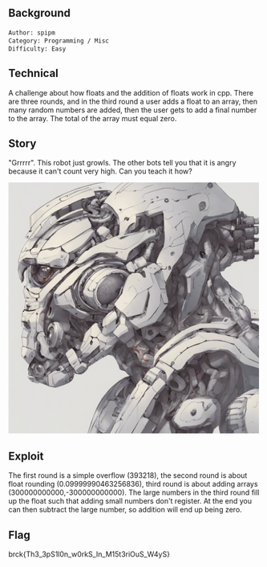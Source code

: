 ## Background

    Author: spipm
    Category: Programming / Misc
    Difficulty: Easy

## Technical

A challenge about how floats and the addition of floats work in cpp. There are three rounds, and in the third round a user adds a float to an array, then many random numbers are added, then the user gets to add a final number to the array. The total of the array must equal zero.

## Story

"Grrrrr". This robot just growls. The other bots tell you that it is angry because it can't count very high. Can you teach it how?

<img src="./epsilon.jpg" width="500">

## Exploit

The first round is a simple overflow (393218), the second round is about float rounding (0.09999990463256836), third round is about adding arrays (300000000000,-300000000000). The large numbers in the third round fill up the float such that adding small numbers don't register. At the end you can then subtract the large number, so addition will end up being zero.

## Flag

brck{Th3_3pS1l0n_w0rkS_In_M15t3riOuS_W4yS}